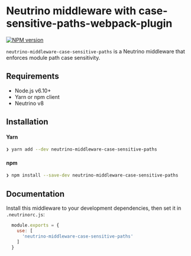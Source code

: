 # Neutrino middleware with case-sensitive-paths-webpack-plugin
[![NPM version][npm-image]][npm-url]

`neutrino-middleware-case-sensitive-paths` is a Neutrino middleware that
enforces module path case sensitivity.

## Requirements

- Node.js v6.10+
- Yarn or npm client
- Neutrino v8

## Installation

#### Yarn

```bash
❯ yarn add --dev neutrino-middleware-case-sensitive-paths
```

#### npm

```bash
❯ npm install --save-dev neutrino-middleware-case-sensitive-paths
```

## Documentation

Install this middleware to your development dependencies, then set it in
`.neutrinorc.js`:

```js
  module.exports = {
    use: [
      'neutrino-middleware-case-sensitive-paths'
    ]
  }
```

[npm-image]: https://img.shields.io/npm/v/neutrino-middleware-case-sensitive-paths.svg
[npm-url]: https://npmjs.org/package/neutrino-middleware-case-sensitive-paths
